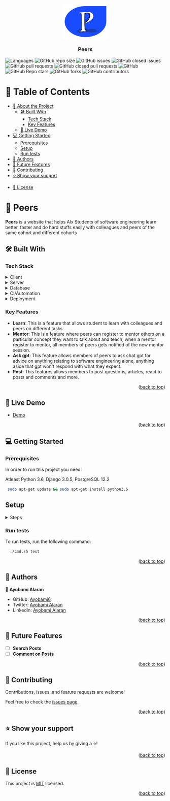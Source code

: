 <div align="center">
  <!-- You are encouraged to replace this logo with your own! Otherwise you can also remove it. -->
  <img src="static/assets/new-peers.png" alt="logo" width="140"  height="auto" />
  <br/>

  <h3><b>Peers</b></h3>

</div>

![Languages](https://img.shields.io/github/languages/top/Ayobami6/Peersonline)
![GitHub repo size](https://img.shields.io/github/repo-size/Ayobami6/Peersonline)
![GitHub issues](https://img.shields.io/github/issues/Ayobami6/Peersonline)
![GitHub closed issues](https://img.shields.io/github/issues-closed/Ayobami6/Peersonline)
![GitHub pull requests](https://img.shields.io/github/issues-pr/Ayobami6/Peersonline)
![GitHub closed pull requests](https://img.shields.io/github/issues-pr-closed-raw/Ayobami6/Peersonline)
![GitHub](https://img.shields.io/github/license/Ayobami6/Peersonline)
![GitHub Repo stars](https://img.shields.io/github/stars/Ayobami6/Peersonline?style=social)
![GitHub forks](https://img.shields.io/github/forks/Ayobami6/Peersonline?style=social)
![GitHub contributors](https://img.shields.io/github/contributors/Ayobami6/Peersonline)
<a name="readme-top"></a>

<!-- TABLE OF CONTENTS -->

# 📗 Table of Contents

- [📖 About the Project](#about-project)
  - [🛠 Built With](#built-with)
    - [Tech Stack](#tech-stack)
    - [Key Features](#key-features)
  - [🚀 Live Demo](#live-demo)
- [💻 Getting Started](#getting-started)
  - [Prerequisites](#prerequisites)
  - [Setup](#setup)
  <!-- - [Install](#install)
  - [Usage](#usage) -->
  - [Run tests](#run-tests)
  <!-- - [Deployment](#deployment) -->
- [👥 Authors](#authors)
- [🔭 Future Features](#future-features)
- [🤝 Contributing](#contributing)
- [⭐️ Show your support](#support)
<!-- - [🙏 Acknowledgements](#acknowledgements)
- [❓ FAQ (OPTIONAL)](#faq) -->
- [📝 License](#license)

<!-- PROJECT DESCRIPTION -->

# 📖 Peers <a name="about-project"></a>

**Peers** is a website that helps Alx Students of software engineering learn better, faster and do hard stuffs easily with colleagues and peers of the same cohort and different cohorts

## 🛠 Built With <a name="built-with"></a>

### Tech Stack <a name="tech-stack"></a>

<details>
  <summary>Client</summary>
  <ul>
    <li><a href="https://jquery.com/">Jquery</a></li>
  </ul>
</details>

<details>
  <summary>Server</summary>
  <ul>
    <li><a href="https://www.djangoproject.com/">Django</a></li>
  </ul>
</details>

<details>
<summary>Database</summary>
  <ul>
    <li><a href="https://www.postgresql.org/">PostgreSQL</a></li>
  </ul>
</details>
<details>
  <summary>CI/Automation</summary>
  <ul>
    <li><a href="https://docs.github.com/en/actions/">Github Actions</a></li>
  </ul>
</details>
<details>
  <summary>Deployment</summary>
  <ul>
    <li><a href="https://www.nginx.com/">Nginx</a></li>
  </ul>
</details>

<!-- Features -->

### Key Features <a name="key-features"></a>

- **Learn**: This is a feature that allows student to learn with colleagues and peers on different tasks
- **Mentor**: This is a feature where peers can register to mentor others on a particular concept they want to talk about and teach, when a mentor register to mentor, all members of peers gets notified of the new mentor session.
- **Ask gpt**: This feature allows members of peers to ask chat gpt for advice on anything relating to software engineering alone, anything aside that gpt won't respond with what they expect.
- **Post**: This features allows members to post questions, articles, react to posts and comments
  and more.

<p align="right">(<a href="#readme-top">back to top</a>)</p>

<!-- LIVE DEMO -->

## 🚀 Live Demo <a name="live-demo"></a>

- [Demo](https://beta.peersonline.tech)

<p align="right">(<a href="#readme-top">back to top</a>)</p>

<!-- GETTING STARTED -->

## 💻 Getting Started <a name="getting-started"></a>

### Prerequisites

In order to run this project you need:

Atleast Python 3.6, Django 3.0.5, PostgreSQL 12.2

```sh
 sudo apt-get update && sudo apt-get install python3.6
```

## Setup <a name="setup"></a>

<details>
<summary>
Steps
</summary>

- Create a folder with name peers on your local machine

```bash
mkdir peers
cd peers
git clone <url> .
```

- Create virtual environment for linux and MacOX

```bash
python3 -m venv venv
```

- Activate venv

```bash
. venv/bin/activate
```

for Windows

```bash
> mkdir peers
> cd peers
> py -3 -m venv venv
```

Activate for Windows

```bash
venv\Scripts\activate
```

- Install all project dependecies

```sh
pip install -r requirements.txt
```

Change database settings in settings.py to your database settings

- Run migrations

```sh
./cmd.sh m
```

- Run Server

```sh
./cmd.sh run
```

Then open the generated port and host with your web browser with localhost/

Like this

```
http://127.0.0.1:8000/
```

If you encouter an issue setting up
create an Issue [here](https://github.com/Ayobami6/Peersonline/issues)

**Preview**
![Login](static/assets/login.png)
![Home](static/assets/home.png)

</details>

### Run tests

To run tests, run the following command:

```sh
  ./cmd.sh test
```

<!--
### Deployment

You can deploy this project using: -->

<!--
Example:

```sh

```
 -->

<p align="right">(<a href="#readme-top">back to top</a>)</p>

<!-- AUTHORS -->

## 👥 Authors <a name="authors"></a>

👤 **Ayobami Alaran**

- GitHub: [Ayobami6](https://github.com/Ayobami6)
- Twitter: [Ayobami Alaran](https://twitter.com/ayobamialaran)
- LinkedIn: [Ayobami Alaran](https://linkedin.com/in/ayobami-alaran)

<p align="right">(<a href="#readme-top">back to top</a>)</p>

<!-- FUTURE FEATURES -->

## 🔭 Future Features <a name="future-features"></a>

- [ ] **Search Posts**
- [ ] **Comment on Posts**

<p align="right">(<a href="#readme-top">back to top</a>)</p>

<!-- CONTRIBUTING -->

## 🤝 Contributing <a name="contributing"></a>

Contributions, issues, and feature requests are welcome!

Feel free to check the [issues page](https://github.com/Ayobami6/Peersonline/issues/).

<p align="right">(<a href="#readme-top">back to top</a>)</p>

<!-- SUPPORT -->

## ⭐️ Show your support <a name="support"></a>

If you like this project, help us by giving a ⭐️!

<p align="right">(<a href="#readme-top">back to top</a>)</p>

<!-- ACKNOWLEDGEMENTS -->

<!-- ## 🙏 Acknowledgments <a name="acknowledgements"></a>

> Give credit to everyone who inspired your codebase.

I would like to thank...

<p align="right">(<a href="#readme-top">back to top</a>)</p> -->

<!-- FAQ (optional) -->

<!-- ## ❓ FAQ (OPTIONAL) <a name="faq"></a>

> Add at least 2 questions new developers would ask when they decide to use your project.

- **[Question_1]**

  - [Answer_1]

- **[Question_2]**

  - [Answer_2]

<p align="right">(<a href="#readme-top">back to top</a>)</p> -->

<!-- LICENSE -->

## 📝 License <a name="license"></a>

This project is [MIT](./LICENSE) licensed.

<p align="right">(<a href="#readme-top">back to top</a>)</p>
